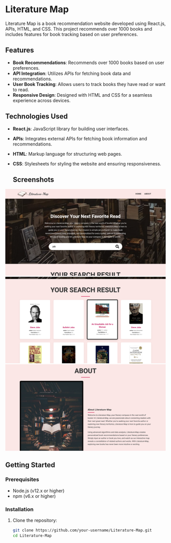 # Literature Map 

Literature Map  is a book recommendation website developed using React.js, APIs, HTML, and CSS. This project recommends over 1000 books and includes features for book tracking based on user preferences.

## Features

- **Book Recommendations**: Recommends over 1000 books based on user preferences.
- **API Integration**: Utilizes APIs for fetching book data and recommendations.
- **User Book Tracking**: Allows users to track books they have read or want to read.
- **Responsive Design**: Designed with HTML and CSS for a seamless experience across devices.

## Technologies Used

- **React.js**: JavaScript library for building user interfaces.
- **APIs**: Integrates external APIs for fetching book information and recommendations.
- **HTML**: Markup language for structuring web pages.
- **CSS**: Stylesheets for styling the website and ensuring responsiveness.

  ## Screenshots

![Screenshot 1](/1.png)
![Screenshot 2](/2.png)
![Screenshot 3](/3.png)

## Getting Started

### Prerequisites

- Node.js (v12.x or higher)
- npm (v6.x or higher)

### Installation

1. Clone the repository:
   ```bash
   git clone https://github.com/your-username/Literature-Map.git
   cd Literature-Map
